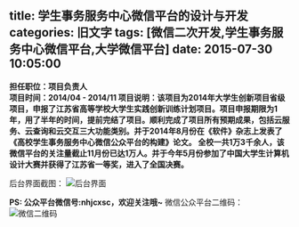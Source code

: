 title: 学生事务服务中心微信平台的设计与开发
categories: 旧文字
tags: [微信二次开发,学生事务服务中心微信平台,大学微信平台]
date: 2015-07-30 10:05:00
---
**担任职位：项目负责人  
项目时间：2014/04 - 2014/11
项目说明：该项目为2014年大学生创新项目省级项目，申报了江苏省高等学校大学生实践创新训练计划项目。项目申报期限为1年，用了半年的时间，提前完结了项目。顺利完成了项目所有预期成果，包括云服务、云查询和云交互三大功能类别。并于2014年8月份在《软件》杂志上发表了《高校学生事务服务中心微信公众平台的构建》论文。
全校一共1万3千余人，该微信平台的关注量截止11月份已达1万人。并于今年5月份参加了中国大学生计算机设计大赛并获得了江苏省一等奖，进入了全国决赛。**


<!--more-->


后台界面截图：
![后台界面][1]


**PS: 公众平台微信号:nhjcxsc，欢迎关注哦~**
微信公众平台二维码：
![微信二维码][2]


  [1]: http://www.ghostsf.com/usr/uploads/2015/07/1752454311.jpg
  [2]: http://www.ghostsf.com/usr/uploads/2015/07/2495062842.jpg
